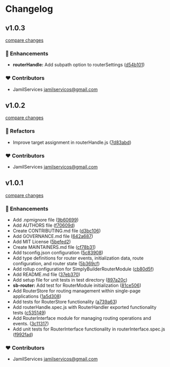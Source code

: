 # Changelog


## v1.0.3

[compare changes](https://github.com/SimplyBuilder/sb-module-router/compare/v1.0.2...v1.0.3)

### 🚀 Enhancements

- **routerHandle:** Add subpath option to routerSettings ([d54b101](https://github.com/SimplyBuilder/sb-module-router/commit/d54b101))

### ❤️ Contributors

- JamilServices <jamilservicos@gmail.com>

## v1.0.2

[compare changes](https://github.com/SimplyBuilder/sb-module-router/compare/v1.0.1...v1.0.2)

### 💅 Refactors

- Improve target assignment in routerHandle.js ([7d83abd](https://github.com/SimplyBuilder/sb-module-router/commit/7d83abd))

### ❤️ Contributors

- JamilServices <jamilservicos@gmail.com>

## v1.0.1

[compare changes](https://github.com/SimplyBuilder/sb-module-router/compare/empty...v1.0.1)

### 🚀 Enhancements

- Add .npmignore file ([9b60699](https://github.com/SimplyBuilder/sb-module-router/commit/9b60699))
- Add AUTHORS file ([f70609d](https://github.com/SimplyBuilder/sb-module-router/commit/f70609d))
- Create CONTRIBUTING.md file ([d3bc106](https://github.com/SimplyBuilder/sb-module-router/commit/d3bc106))
- Add GOVERNANCE.md file ([642a687](https://github.com/SimplyBuilder/sb-module-router/commit/642a687))
- Add MIT License ([5befed2](https://github.com/SimplyBuilder/sb-module-router/commit/5befed2))
- Create MAINTAINERS.md file ([cf78b31](https://github.com/SimplyBuilder/sb-module-router/commit/cf78b31))
- Add tsconfig.json configuration ([5c83908](https://github.com/SimplyBuilder/sb-module-router/commit/5c83908))
- Add type definitions for router events, initialization data, route configuration, and router state ([5b369cf](https://github.com/SimplyBuilder/sb-module-router/commit/5b369cf))
- Add rollup configuration for SimplyBuilderRouterModule ([cb80d5f](https://github.com/SimplyBuilder/sb-module-router/commit/cb80d5f))
- Add README.md file ([37eb370](https://github.com/SimplyBuilder/sb-module-router/commit/37eb370))
- Add setup file for unit tests in test directory ([897a20c](https://github.com/SimplyBuilder/sb-module-router/commit/897a20c))
- **sb-router:** Add test for RouterModule initialization ([81ce506](https://github.com/SimplyBuilder/sb-module-router/commit/81ce506))
- Add RouterStore for routing management within single-page applications ([1a5d308](https://github.com/SimplyBuilder/sb-module-router/commit/1a5d308))
- Add tests for RouterStore functionality ([a739a63](https://github.com/SimplyBuilder/sb-module-router/commit/a739a63))
- Add routerHandle.spec.js with RouterHandler exported functionality tests ([c535149](https://github.com/SimplyBuilder/sb-module-router/commit/c535149))
- Add RouterInterface module for managing routing operations and events. ([3c11317](https://github.com/SimplyBuilder/sb-module-router/commit/3c11317))
- Add unit tests for RouterInterface functionality in routerInterface.spec.js ([f992fad](https://github.com/SimplyBuilder/sb-module-router/commit/f992fad))

### ❤️ Contributors

- JamilServices <jamilservicos@gmail.com>

